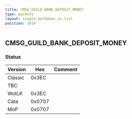 ```yaml
---
title: CMSG_GUILD_BANK_DEPOSIT_MONEY
type: packets
layout: single_markdown_in_list
position: 1014
---
```


## CMSG_GUILD_BANK_DEPOSIT_MONEY

### Status

Version    | Hex        | Comment
---------- | ---------- | ---------- 
Classic    | 0x3EC      | 
TBC        |            |
WotLK      | 0x3EC      | 
Cata       | 0x0707     | 
MoP        | 0x0707     | 